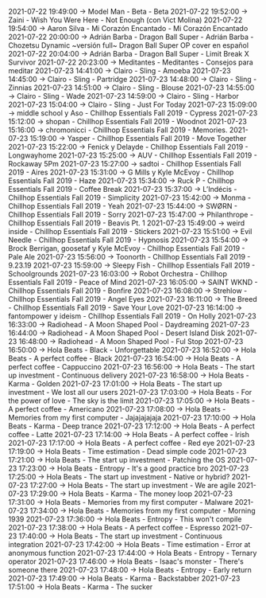 2021-07-22 19:49:00 -> Model Man - Beta - Beta
2021-07-22 19:52:00 -> Zaini - Wish You Were Here - Not Enough (con Vict Molina)
2021-07-22 19:54:00 -> Aaron Silva - Mi Corazón Encantado - Mi Corazón Encantado
2021-07-22 20:00:00 -> Adrián Barba - Dragon Ball Super - Adrián Barba - Chozetsu Dynamic ~versión full~ Dragon Ball Super OP cover en español
2021-07-22 20:04:00 -> Adrián Barba - Dragon Ball Super - Limit Break X Survivor
2021-07-22 20:23:00 -> Meditantes - Meditantes - Consejos para meditar
2021-07-23 14:41:00 -> Clairo - Sling - Amoeba
2021-07-23 14:45:00 -> Clairo - Sling - Partridge
2021-07-23 14:48:00 -> Clairo - Sling - Zinnias
2021-07-23 14:51:00 -> Clairo - Sling - Blouse
2021-07-23 14:55:00 -> Clairo - Sling - Wade
2021-07-23 14:59:00 -> Clairo - Sling - Harbor
2021-07-23 15:04:00 -> Clairo - Sling - Just For Today
2021-07-23 15:09:00 -> middle school y Aso - Chillhop Essentials Fall 2019 - Cypress
2021-07-23 15:12:00 -> shopan - Chillhop Essentials Fall 2019 - Woodnot
2021-07-23 15:16:00 -> chromonicci - Chillhop Essentials Fall 2019 - Memories.
2021-07-23 15:19:00 -> Yasper - Chillhop Essentials Fall 2019 - Move Together
2021-07-23 15:22:00 -> Fenick y Delayde - Chillhop Essentials Fall 2019 - Longwayhome
2021-07-23 15:25:00 -> AUV - Chillhop Essentials Fall 2019 - Rockaway 5Pm
2021-07-23 15:27:00 -> sadtoi - Chillhop Essentials Fall 2019 - Aires
2021-07-23 15:31:00 -> G Mills y Kyle McEvoy - Chillhop Essentials Fall 2019 - Haze
2021-07-23 15:34:00 -> Ruck P - Chillhop Essentials Fall 2019 - Coffee Break
2021-07-23 15:37:00 -> L’Indécis - Chillhop Essentials Fall 2019 - Simplicity
2021-07-23 15:42:00 -> Monma - Chillhop Essentials Fall 2019 - Yeah
2021-07-23 15:44:00 -> SWØRN - Chillhop Essentials Fall 2019 - Sorry
2021-07-23 15:47:00 -> Philanthrope - Chillhop Essentials Fall 2019 - Beavis Pt. 1
2021-07-23 15:49:00 -> weird inside - Chillhop Essentials Fall 2019 - Stickers
2021-07-23 15:51:00 -> Evil Needle - Chillhop Essentials Fall 2019 - Hypnosis
2021-07-23 15:54:00 -> Brock Berrigan, goosetaf y Kyle McEvoy - Chillhop Essentials Fall 2019 - Pale Ale
2021-07-23 15:56:00 -> Toonorth - Chillhop Essentials Fall 2019 - 9.23.19
2021-07-23 15:59:00 -> Sleepy Fish - Chillhop Essentials Fall 2019 - Schoolgrounds
2021-07-23 16:03:00 -> Robot Orchestra - Chillhop Essentials Fall 2019 - Peace of Mind
2021-07-23 16:05:00 -> SAINT WKND - Chillhop Essentials Fall 2019 - Bonfire
2021-07-23 16:08:00 -> Strehlow - Chillhop Essentials Fall 2019 - Angel Eyes
2021-07-23 16:11:00 -> The Breed - Chillhop Essentials Fall 2019 - Save Your Love
2021-07-23 16:14:00 -> fantompower y ideism - Chillhop Essentials Fall 2019 - On Holly
2021-07-23 16:33:00 -> Radiohead - A Moon Shaped Pool - Daydreaming
2021-07-23 16:44:00 -> Radiohead - A Moon Shaped Pool - Desert Island Disk
2021-07-23 16:48:00 -> Radiohead - A Moon Shaped Pool - Ful Stop
2021-07-23 16:50:00 -> Hola Beats - Black - Unforgettable
2021-07-23 16:52:00 -> Hola Beats - A perfect coffee - Black
2021-07-23 16:54:00 -> Hola Beats - A perfect coffee - Cappuccino
2021-07-23 16:56:00 -> Hola Beats - The start up investment - Continuous delivery
2021-07-23 16:58:00 -> Hola Beats - Karma - Golden
2021-07-23 17:01:00 -> Hola Beats - The start up investment - We lost all our users
2021-07-23 17:03:00 -> Hola Beats - For the power of love - The sky is the limit
2021-07-23 17:05:00 -> Hola Beats - A perfect coffee - Americano
2021-07-23 17:08:00 -> Hola Beats - Memories from my first computer - Jajajajajaja
2021-07-23 17:10:00 -> Hola Beats - Karma - Deep trance
2021-07-23 17:12:00 -> Hola Beats - A perfect coffee - Latte
2021-07-23 17:14:00 -> Hola Beats - A perfect coffee - Irish
2021-07-23 17:17:00 -> Hola Beats - A perfect coffee - Red eye
2021-07-23 17:19:00 -> Hola Beats - Time estimation - Dead simple code
2021-07-23 17:21:00 -> Hola Beats - The start up investment - Patching the OS
2021-07-23 17:23:00 -> Hola Beats - Entropy - It's a good practice bro
2021-07-23 17:25:00 -> Hola Beats - The start up investment - Native or hybrid?
2021-07-23 17:27:00 -> Hola Beats - The start up investment - We are agile
2021-07-23 17:29:00 -> Hola Beats - Karma - The money loop
2021-07-23 17:31:00 -> Hola Beats - Memories from my first computer - Malware
2021-07-23 17:34:00 -> Hola Beats - Memories from my first computer - Morning 1939
2021-07-23 17:36:00 -> Hola Beats - Entropy - This won't compile
2021-07-23 17:38:00 -> Hola Beats - A perfect coffee - Espresso
2021-07-23 17:40:00 -> Hola Beats - The start up investment - Continuous integration
2021-07-23 17:42:00 -> Hola Beats - Time estimation - Error at anonymous function
2021-07-23 17:44:00 -> Hola Beats - Entropy - Ternary operator
2021-07-23 17:46:00 -> Hola Beats - Isaac's monster - There's someone there
2021-07-23 17:48:00 -> Hola Beats - Entropy - Early return
2021-07-23 17:49:00 -> Hola Beats - Karma - Backstabber
2021-07-23 17:51:00 -> Hola Beats - Karma - The sucker
